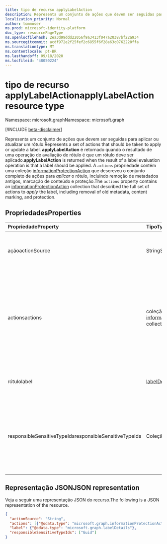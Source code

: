 ```yaml
---
title: tipo de recurso applyLabelAction
description: Representa um conjunto de ações que devem ser seguidas para aplicar ou atualizar um rótulo.
localization_priority: Normal
author: tommoser
ms.prod: microsoft-identity-platform
doc_type: resourcePageType
ms.openlocfilehash: 2ea3d99ddd22056f9a3413f047a20387bf22a934
ms.sourcegitcommit: acdf972e2f25fef2c6855f6f28a63c0762228ffa
ms.translationtype: MT
ms.contentlocale: pt-BR
ms.lasthandoff: 09/18/2020
ms.locfileid: "48050224"
---
```

# <a name="applylabelaction-resource-type"></a><span data-ttu-id="32c7d-103">tipo de recurso applyLabelAction</span><span class="sxs-lookup"><span data-stu-id="32c7d-103">applyLabelAction resource type</span></span>

<span data-ttu-id="32c7d-104">Namespace: microsoft.graph</span><span class="sxs-lookup"><span data-stu-id="32c7d-104">Namespace: microsoft.graph</span></span>

[!INCLUDE [beta-disclaimer](../../includes/beta-disclaimer.md)]

<span data-ttu-id="32c7d-105">Representa um conjunto de ações que devem ser seguidas para aplicar ou atualizar um rótulo.</span><span class="sxs-lookup"><span data-stu-id="32c7d-105">Represents a set of actions that should be taken to apply or update a label.</span></span> <span data-ttu-id="32c7d-106">**applyLabelAction** é retornado quando o resultado de uma operação de avaliação de rótulo é que um rótulo deve ser aplicado.</span><span class="sxs-lookup"><span data-stu-id="32c7d-106">**applyLabelAction** is returned when the result of a label evaluation operation is that a label should be applied.</span></span> <span data-ttu-id="32c7d-107">A `actions` propriedade contém uma coleção [informationProtectionAction](informationProtectionaction.md) que descreveu o conjunto completo de ações para *aplicar* o rótulo, incluindo remoção de metadados antigos, marcação de conteúdo e proteção.</span><span class="sxs-lookup"><span data-stu-id="32c7d-107">The `actions` property contains an [informationProtectionAction](informationProtectionaction.md) collection that described the full set of actions to *apply* the label, including removal of old metadata, content marking, and protection.</span></span>

## <a name="properties"></a><span data-ttu-id="32c7d-108">Propriedades</span><span class="sxs-lookup"><span data-stu-id="32c7d-108">Properties</span></span>

| <span data-ttu-id="32c7d-109">Propriedade</span><span class="sxs-lookup"><span data-stu-id="32c7d-109">Property</span></span>                    | <span data-ttu-id="32c7d-110">Tipo</span><span class="sxs-lookup"><span data-stu-id="32c7d-110">Type</span></span>                                                                     | <span data-ttu-id="32c7d-111">Descrição</span><span class="sxs-lookup"><span data-stu-id="32c7d-111">Description</span></span>                                                                                                                                                                                       |
| :-------------------------- | :----------------------------------------------------------------------- | :------------------------------------------------------------------------------------------------------------------------------------------------------------------------------------------------ |
| <span data-ttu-id="32c7d-112">ação</span><span class="sxs-lookup"><span data-stu-id="32c7d-112">actionSource</span></span>                | <span data-ttu-id="32c7d-113">String</span><span class="sxs-lookup"><span data-stu-id="32c7d-113">String</span></span>                                                                   | <span data-ttu-id="32c7d-114">Os valores possíveis são: `manual`, `automatic`, `recommended`, `default`.</span><span class="sxs-lookup"><span data-stu-id="32c7d-114">Possible values are: `manual`, `automatic`, `recommended`, `default`.</span></span>                                                                                                                             |
| <span data-ttu-id="32c7d-115">actions</span><span class="sxs-lookup"><span data-stu-id="32c7d-115">actions</span></span>                     | <span data-ttu-id="32c7d-116">coleção [informationProtectionAction](informationprotectionaction.md)</span><span class="sxs-lookup"><span data-stu-id="32c7d-116">[informationProtectionAction](informationprotectionaction.md) collection</span></span> | <span data-ttu-id="32c7d-117">A coleção de ações específicas que devem ser tomadas pelo aplicativo de consumo para rotular o documento.</span><span class="sxs-lookup"><span data-stu-id="32c7d-117">The collection of specific actions that should be taken by the consuming application to label the document.</span></span> <span data-ttu-id="32c7d-118">Consulte  [informationProtectionAction](informationprotectionaction.md) para obter a lista completa.</span><span class="sxs-lookup"><span data-stu-id="32c7d-118">See  [informationProtectionAction](informationprotectionaction.md) for the full list.</span></span> |
| <span data-ttu-id="32c7d-119">rótulo</span><span class="sxs-lookup"><span data-stu-id="32c7d-119">label</span></span>                       | [<span data-ttu-id="32c7d-120">labelDetails</span><span class="sxs-lookup"><span data-stu-id="32c7d-120">labelDetails</span></span>](labeldetails.md)                                          | <span data-ttu-id="32c7d-121">Objeto que descreve os detalhes do rótulo a ser aplicado.</span><span class="sxs-lookup"><span data-stu-id="32c7d-121">Object that describes the details of the label to apply.</span></span>                                                                                                                                          |
| <span data-ttu-id="32c7d-122">responsibleSensitiveTypeIds</span><span class="sxs-lookup"><span data-stu-id="32c7d-122">responsibleSensitiveTypeIds</span></span> | <span data-ttu-id="32c7d-123">Coleção de GUIDs</span><span class="sxs-lookup"><span data-stu-id="32c7d-123">Guid collection</span></span>                                                          | <span data-ttu-id="32c7d-124">Se o rótulo foi o resultado de uma classificação automática, forneça a lista de GUIDs de tipo de informações confidenciais que resultaram no rótulo retornado.</span><span class="sxs-lookup"><span data-stu-id="32c7d-124">If the label was the result of an automatic classification, supply the list of sensitive info type GUIDs that resulted in the returned label.</span></span>                                         
## <a name="json-representation"></a><span data-ttu-id="32c7d-125">Representação JSON</span><span class="sxs-lookup"><span data-stu-id="32c7d-125">JSON representation</span></span>

<span data-ttu-id="32c7d-126">Veja a seguir uma representação JSON do recurso.</span><span class="sxs-lookup"><span data-stu-id="32c7d-126">The following is a JSON representation of the resource.</span></span>

<!-- {
  "blockType": "resource",
  "optionalProperties": [

  ],
  "@odata.type": "microsoft.graph.applyLabelAction",
  "baseType": "microsoft.graph.informationProtectionAction"
}-->

```json
{
  "actionSource": "String",
  "actions": [{"@odata.type": "microsoft.graph.informationProtectionAction"}],
  "label": {"@odata.type": "microsoft.graph.labelDetails"},
  "responsibleSensitiveTypeIds": ["Guid"]
}
```

<!-- uuid: 16cd6b66-4b1a-43a1-adaf-3a886856ed98
2019-02-04 14:57:30 UTC -->
<!-- {
  "type": "#page.annotation",
  "description": "applyLabelAction resource",
  "keywords": "",
  "section": "documentation",
  "tocPath": ""
}-->

